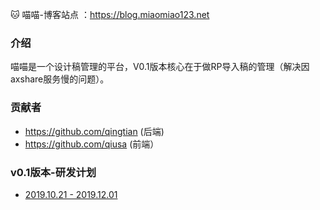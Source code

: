 
:cat: 喵喵-博客站点 ：https://blog.miaomiao123.net 

### 介绍

喵喵是一个设计稿管理的平台，V0.1版本核心在于做RP导入稿的管理（解决因axshare服务慢的问题）。

### 贡献者

* https://github.com/qingtian (后端)
* https://github.com/qiusa (前端）

### v0.1版本-研发计划

* [2019.10.21 - 2019.12.01](https://blog.miaomiao123.net/plan) 

